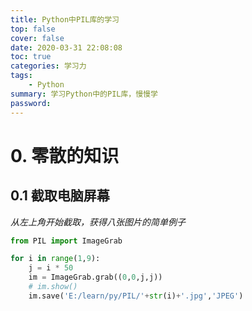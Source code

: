 ```yaml
---
title: Python中PIL库的学习
top: false
cover: false
date: 2020-03-31 22:08:08
toc: true
categories: 学习力
tags:
    - Python
summary: 学习Python中的PIL库，慢慢学
password:
---
```


<!--more-->

# 0. 零散的知识

## 0.1 截取电脑屏幕

*从左上角开始截取，获得八张图片的简单例子*

```python
from PIL import ImageGrab

for i in range(1,9):
    j = i * 50
    im = ImageGrab.grab((0,0,j,j))
    # im.show()
    im.save('E:/learn/py/PIL/'+str(i)+'.jpg','JPEG')
```